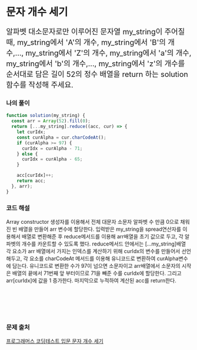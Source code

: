 # 문자 개수 세기

<p style='font-size: 20px'>
알파벳 대소문자로만 이루어진 문자열 my_string이 주어질 때, my_string에서 'A'의 개수, my_string에서 'B'의 개수,..., my_string에서 'Z'의 개수, my_string에서 'a'의 개수, my_string에서 'b'의 개수,..., my_string에서 'z'의 개수를 순서대로 담은 길이 52의 정수 배열을 return 하는 solution 함수를 작성해 주세요.
</p>

### 나의 풀이

```javascript
function solution(my_string) {
  const arr = Array(52).fill(0);
  return [...my_string].reduce((acc, cur) => {
    let curIdx;
    const curAlpha = cur.charCodeAt();
    if (curAlpha >= 97) {
      curIdx = curAlpha - 71;
    } else {
      curIdx = curAlpha - 65;
    }

    acc[curIdx]++;
    return acc;
  }, arr);
}
```

### 코드 해설

Array constructor 생성자를 이용해서 전체 대문자 소문자 알파벳 수 만큼 0으로 채워진 빈 배열을 만들어 arr 변수에 할당한다.
입력받은 my_string을 spread연산자를 이용해서 배열로 변환해준 후 reduce메서드를 이용해 arr배열을 초기 값으로 두고, 각 알파벳의 개수를 카운트할 수 있도록 했다.
reduce메서드 안에서는 [...my_string]배열 각 요소가 arr 배열에서 가지는 인덱스를 계산하기 위해 curIdx의 변수를 만들어서 선언해두고,
각 요소를 charCodeAt 메서드를 이용해 유니코드로 변환하여 curAlpha변수에 담는다. 유니코드로 변환한 수가 97이 넘으면 소문자이고 arr배열에서 소문자의 시작은
배열의 끝에서 71번째 앞 부터이므로 71을 빼준 수를 curIdx에 할당한다. 그리고 arr[curIdx]에 값을 1 증가한다. 마지막으로 누적하여 계산된 acc를 return한다.

<br />
<br />
<br />
<br />

### 문제 출처

<a href='https://school.programmers.co.kr/learn/courses/30/lessons/181902'>프로그래머스 코딩테스트 입문 문자 개수 세기</a>
